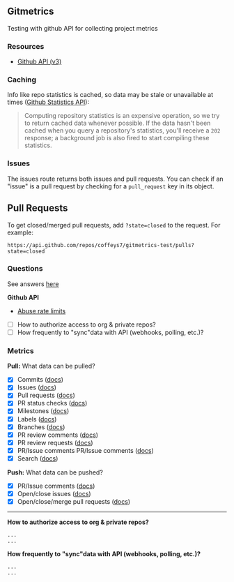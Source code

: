 ## Gitmetrics

Testing with github API for collecting project metrics

### Resources

- [Github API (v3)](https://developer.github.com/v3/)

### Caching

Info like repo statistics is cached, so data may be stale or unavailable at times ([Github Statistics API](https://developer.github.com/v3/repos/statistics/)):

> Computing repository statistics is an expensive operation, so we try to return cached data whenever possible. If the data hasn't been cached when you query a repository's statistics, you'll receive a `202` response; a background job is also fired to start compiling these statistics.

### Issues

The issues route returns both issues and pull requests. You can check if an "issue" is a pull request by checking for a `pull_request` key in its object.

## Pull Requests

To get closed/merged pull requests, add `?state=closed` to the request. For example:

```
https://api.github.com/repos/coffeys7/gitmetrics-test/pulls?state=closed
```

### Questions

See answers [here](#answers-to-questions)

**Github API**

- [Abuse rate limits](https://developer.github.com/v3/#abuse-rate-limits)

- [ ] How to authorize access to org & private repos?
- [ ] How frequently to "sync"data with API (webhooks, polling, etc.)?

### Metrics

**Pull:** What data can be pulled?

- [x] Commits ([docs](https://developer.github.com/v3/repos/commits/))
- [x] Issues ([docs](https://developer.github.com/v3/issues/))
- [x] Pull requests ([docs](https://developer.github.com/v3/pulls/))
- [x] PR status checks ([docs](https://developer.github.com/v3/repos/statuses/))
- [x] Milestones ([docs](https://developer.github.com/v3/issues/milestones/))
- [x] Labels ([docs](https://developer.github.com/v3/issues/labels/))
- [x] Branches ([docs](https://developer.github.com/v3/repos/branches/))
- [x] PR review comments ([docs](https://developer.github.com/v3/pulls/comments/))
- [x] PR review requests ([docs](https://developer.github.com/v3/pulls/review_requests/))
- [x] PR/Issue comments PR/Issue comments ([docs](https://developer.github.com/v3/issues/comments/))
- [x] Search ([docs](https://developer.github.com/v3/search/))

**Push:** What data can be pushed?

- [x] PR/Issue comments ([docs](https://developer.github.com/v3/issues/comments/))
- [x] Open/close issues ([docs](https://developer.github.com/v3/issues/))
- [x] Open/close/merge pull requests ([docs](https://developer.github.com/v3/pulls/))

---

**How to authorize access to org & private repos?**

```
...
...
```

**How frequently to "sync"data with API (webhooks, polling, etc.)?**

```
...
...
```
